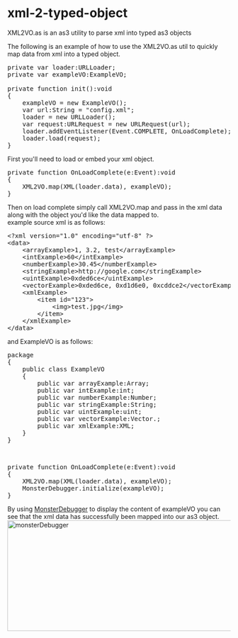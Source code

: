 xml-2-typed-object
==================

XML2VO.as is an as3 utility to parse xml into typed as3 objects

The following is an example of how to use the XML2VO.as util to quickly map data from xml into a typed object.

<pre lang="actionscript3">
private var loader:URLLoader;
private var exampleVO:ExampleVO;

private function init():void 
{
	exampleVO = new ExampleVO();
	var url:String = "config.xml";
	loader = new URLLoader();
	var request:URLRequest = new URLRequest(url);
	loader.addEventListener(Event.COMPLETE, OnLoadComplete);
	loader.load(request);
}
</pre>
First you'll need to load or embed your xml object.

<pre lang="actionscript3">
private function OnLoadComplete(e:Event):void 
{
	XML2VO.map(XML(loader.data), exampleVO);
}
</pre>
Then on load complete simply call XML2VO.map and pass in the xml data along with the object you'd like the data mapped to.
<br/>
example source xml is as follows:
<pre lang="actionscript3">
&lt;?xml version="1.0" encoding="utf-8" ?&gt;
&lt;data&gt;
	&lt;arrayExample&gt;1, 3.2, test&lt;/arrayExample&gt;
	&lt;intExample&gt;60&lt;/intExample&gt;
	&lt;numberExample&gt;30.45&lt;/numberExample&gt;
	&lt;stringExample&gt;http://google.com&lt;/stringExample&gt;
	&lt;uintExample&gt;0xded6ce&lt;/uintExample&gt;
	&lt;vectorExample&gt;0xded6ce, 0xd1d6e0, 0xcddce2&lt;/vectorExample&gt;
	&lt;xmlExample&gt;
		&lt;item id="123"&gt;
			&lt;img&gt;test.jpg&lt;/img&gt;
		&lt;/item&gt;
	&lt;/xmlExample&gt;
&lt;/data&gt;
</pre>

and ExampleVO is as follows:
<pre lang="actionscript3">
package  
{
	public class ExampleVO 
	{
		public var arrayExample:Array;
		public var intExample:int;
		public var numberExample:Number;
		public var stringExample:String;
		public var uintExample:uint;
		public var vectorExample:Vector.<uint>;
		public var xmlExample:XML;
	}
}
</pre>
<br/>
<pre lang="actionscript3">
private function OnLoadComplete(e:Event):void 
{
	XML2VO.map(XML(loader.data), exampleVO);
	MonsterDebugger.initialize(exampleVO);
}
</pre>
By using <a href="http://www.demonsterdebugger.com/">MonsterDebugger</a> to display the content of exampleVO you can see that the xml data has successfully been mapped into our as3 object.
<a href="http://blog.peteshand.net/wp-content/uploads/2014/05/monsterDebugger.jpg"><img class="alignnone size-full wp-image-2512" src="http://blog.peteshand.net/wp-content/uploads/2014/05/monsterDebugger.jpg" alt="monsterDebugger" width="540" height="250" /></a>
